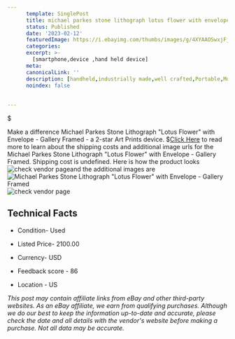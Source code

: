 ```yaml
---
      template: SinglePost
      title: michael parkes stone lithograph lotus flower with envelope gallery framed
      status: Published
      date: '2023-02-12'
      featuredImage: https://i.ebayimg.com/thumbs/images/g/4XYAAOSwxjFj2Add/s-l225.jpg
      categories: 
      excerpt: >-
        [smartphone,device ,hand held device]
      meta:
      canonicalLink: ''
      description: [handheld,industrially made,well crafted,Portable,Mobile,Compact,Convenient,Lightweight,Maneuverable,Man-portable,Miniature,Carriable,Hand-held,Light,Holdable,Transportable,Mobile device,Pocket-sized,On-the-go,Wireless,Cordless,Compact size,Convenient size, smartphone,device ,hand held device]
      noindex: false
      
        
---
```

$

Make a difference Michael Parkes Stone Lithograph "Lotus Flower" with Envelope - Gallery Framed - a 2-star Art Prints device.
$[Click Here](https://www.ebay.com/itm/175608537365?hash=item28e315a115%3Ag%3A4XYAAOSwxjFj2Add&mkevt=1&mkcid=1&mkrid=711-53200-19255-0&campid=%253CePNCampaignId%253E&customid=%253CreferenceId%253E&toolid=10049) to read more to learn about the shipping costs and additional image urls for the Michael Parkes Stone Lithograph "Lotus Flower" with Envelope - Gallery Framed. Shipping cost is undefined. Here is how the product looks ![check vendor page](https://i.ebayimg.com/thumbs/images/g/4XYAAOSwxjFj2Add/s-l225.jpg)and the additional images are![Michael Parkes Stone Lithograph "Lotus Flower" with Envelope - Gallery Framed](https://i.ebayimg.com/images/g/4XYAAOSwxjFj2Add/s-l1600.jpg)![check vendor page](https://origin-galleryplus.ebayimg.com/ws/web/175608537365_2_0_1/225x225.jpg,https://origin-galleryplus.ebayimg.com/ws/web/175608537365_3_0_1/225x225.jpg,https://origin-galleryplus.ebayimg.com/ws/web/175608537365_4_0_1/225x225.jpg,https://origin-galleryplus.ebayimg.com/ws/web/175608537365_5_0_1/225x225.jpg)



 ## Technical Facts 



     
      

 - Condition- Used 


      

 - Listed Price- 2100.00 


      

 - Currency- USD 


      

 - Feedback score - 86 


      

 - Location - US 


      
      

 *_This post may contain affiliate links from eBay and other third-party websites. As an eBay affiliate, we earn from qualifying purchases. Although we do our best to keep the information up-to-date and accurate, please check the date and all details with the vendor's website before making a purchase. Not all data may be accurate._*






